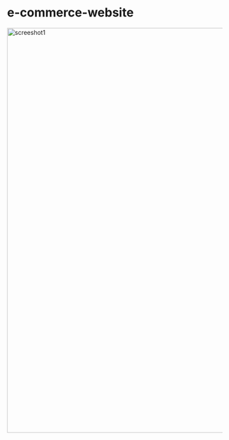 # e-commerce-website
<img width="945" alt="screeshot1" src="https://github.com/DhivyaBharathi2923/e-commerce-website/assets/143368596/dbcdf564-88b2-4234-b029-0cd5b2e8b3ce">

